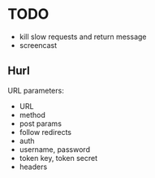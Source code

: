 TODO
====

* kill slow requests and return message
* screencast


Hurl
----

URL parameters:

 * URL
 * method
  * post params
 * follow redirects
 * auth
  * username, password
  * token key, token secret
 * headers
